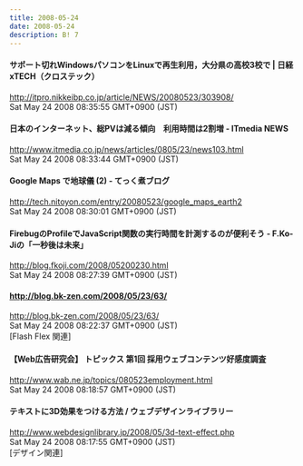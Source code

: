 ```yaml
---
title: 2008-05-24
date: 2008-05-24
description: B! 7
---
```


#### サポート切れWindowsパソコンをLinuxで再生利用，大分県の高校3校で | 日経 xTECH（クロステック）
http://itpro.nikkeibp.co.jp/article/NEWS/20080523/303908/<br>
Sat May 24 2008 08:35:55 GMT+0900 (JST)<br>


####  日本のインターネット、総PVは減る傾向　利用時間は2割増 - ITmedia NEWS
http://www.itmedia.co.jp/news/articles/0805/23/news103.html<br>
Sat May 24 2008 08:33:44 GMT+0900 (JST)<br>


#### Google Maps で地球儀 (2) - てっく煮ブログ
http://tech.nitoyon.com/entry/20080523/google_maps_earth2<br>
Sat May 24 2008 08:30:01 GMT+0900 (JST)<br>


#### FirebugのProfileでJavaScript関数の実行時間を計測するのが便利そう - F.Ko-Jiの「一秒後は未来」
http://blog.fkoji.com/2008/05200230.html<br>
Sat May 24 2008 08:27:39 GMT+0900 (JST)<br>


#### http://blog.bk-zen.com/2008/05/23/63/
http://blog.bk-zen.com/2008/05/23/63/<br>
Sat May 24 2008 08:22:37 GMT+0900 (JST)<br>
[Flash Flex 関連]


#### 【Web広告研究会】 トピックス  第1回 採用ウェブコンテンツ好感度調査
http://www.wab.ne.jp/topics/080523employment.html<br>
Sat May 24 2008 08:18:57 GMT+0900 (JST)<br>


#### テキストに3D効果をつける方法 / ウェブデザインライブラリー
http://www.webdesignlibrary.jp/2008/05/3d-text-effect.php<br>
Sat May 24 2008 08:17:55 GMT+0900 (JST)<br>
[デザイン関連]


